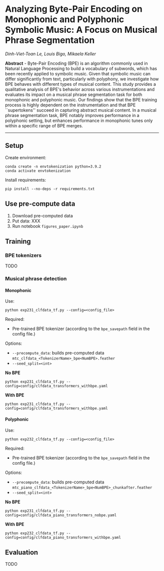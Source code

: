 # Analyzing Byte-Pair Encoding on Monophonic and Polyphonic Symbolic Music: A Focus on Musical Phrase Segmentation

*Dinh-Viet-Toan Le, Louis Bigo, Mikaela Keller*

**Abstract** -
Byte-Pair Encoding (BPE) is an algorithm commonly used in Natural Language Processing to build a vocabulary of subwords, which has been recently applied to symbolic music. Given that symbolic music can differ significantly from text, particularly with polyphony, we investigate how BPE behaves with different types of musical content.
This study provides a qualitative analysis of BPE's behavior across various instrumentations and evaluates its impact on a musical phrase segmentation task for both monophonic and polyphonic music. Our findings show that the BPE training process is highly dependent on the instrumentation and that BPE ``supertokens'' succeed in capturing abstract musical content. In a musical phrase segmentation task, BPE notably improves performance in a polyphonic setting, but enhances performance in monophonic tunes only within a specific range of BPE merges.



---

## Setup

Create environment:
```
conda create -n envtokenization python=3.9.2
conda activate envtokenization
```

Install requirements:
```
pip install --no-deps -r requirements.txt
```

## Use pre-compute data
1. Download pre-computed data
2. Put data:
XXX
3. Run notebook `figures_paper.ipynb`

## Training

### BPE tokenizers
TODO


### Musical phrase detection
#### Monophonic
Use:
```
python exp231_clfdata_tf.py --config=<config_file>
```

Required:
- Pre-trained BPE tokenizer (according to the `bpe_savepath` field in the config file.)

Options:
- `--precompute_data`: builds pre-computed data `mtc_clfdata_<TokenizerName>_bpe<NumBPE>.feather`
- `--seed_split=<int>`

**No BPE**
```
python exp231_clfdata_tf.py --config=config/clfdata_transformers_withbpe.yaml
```

**With BPE**
```
python exp231_clfdata_tf.py --config=config/clfdata_transformers_withbpe.yaml
```


#### Polyphonic

Use:
```
python exp232_clfdata_tf.py --config=<config_file>
```

Required:
- Pre-trained BPE tokenizer (according to the `bpe_savepath` field in the config file.)

Options:
- `--precompute_data`: builds pre-computed data `mtc_piano_clfdata_<TokenizerName>_bpe<NumBPE>_chunkafter.feather`
- `--seed_split=<int>`

**No BPE**
```
python exp231_clfdata_tf.py --config=config/clfdata_piano_transformers_nobpe.yaml
```

**With BPE**
```
python exp232_clfdata_tf.py --config=config/clfdata_piano_transformers_withbpe.yaml
```


## Evaluation
TODO